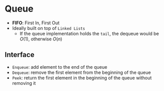 # Queue

- **FIFO**: First In, First Out
- Ideally built on top of `Linked Lists`
  - If the queue implementation holds the `tail`, the dequeue would be $O(1)$, otherwise $O(n)$

## Interface

- `Enqueue`: add element to the end of the queue
- `Dequeue`: remove the first element from the beginning of the queue
- `Peek`: return the first element in the beginning of the queue without removing it
